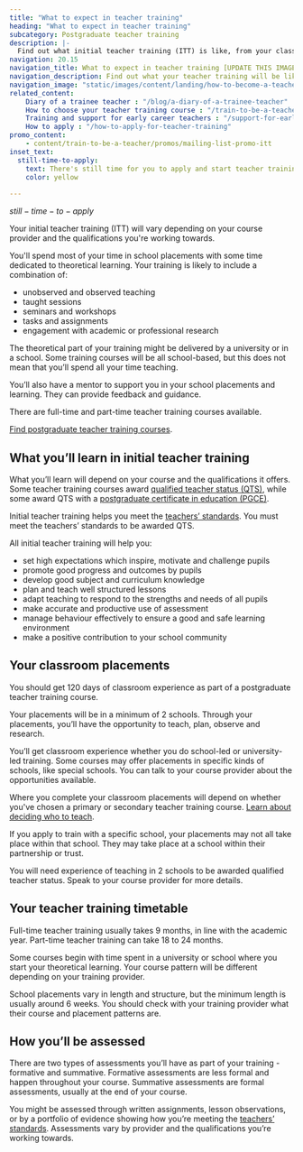 ```yaml
---
title: "What to expect in teacher training"
heading: "What to expect in teacher training"
subcategory: Postgraduate teacher training
description: |-
  Find out what initial teacher training (ITT) is like, from your classroom placements and theoretical learning, to how you'll be assessed.
navigation: 20.15
navigation_title: What to expect in teacher training [UPDATE THIS IMAGE]
navigation_description: Find out what your teacher training will be like, what you'll learn, and what classroom experience you'll get.
navigation_image: "static/images/content/landing/how-to-become-a-teacher-2.jpg"
related_content:
    Diary of a trainee teacher : "/blog/a-diary-of-a-trainee-teacher"
    How to choose your teacher training course : "/train-to-be-a-teacher/how-to-choose-your-teacher-training-course"
    Training and support for early career teachers : "/support-for-early-career-teachers"
    How to apply : "/how-to-apply-for-teacher-training"
promo_content:
    - content/train-to-be-a-teacher/promos/mailing-list-promo-itt
inset_text:
  still-time-to-apply:
    text: There's still time for you to apply and start teacher training this September. <a href="/landing/still-time-to-apply">Learn how you can find the right course for you and get help with your application</a>.
    color: yellow
    
---
```


$still-time-to-apply$

Your initial teacher training (ITT) will vary depending on your course provider and the qualifications you're working towards.

You'll spend most of your time in school placements with some time dedicated to theoretical learning. Your training is likely to include a combination of:

* unobserved and observed teaching 
* taught sessions
* seminars and workshops
* tasks and assignments
* engagement with academic or professional research

The theoretical part of your training might be delivered by a university or in a school. Some training courses will be all school-based, but this does not mean that you’ll spend all your time teaching.

You’ll also have a mentor to support you in your school placements and learning. They can provide feedback and guidance.

There are full-time and part-time teacher training courses available.

[Find postgraduate teacher training courses](https://www.find-postgraduate-teacher-training.service.gov.uk/).

## What you’ll learn in initial teacher training

What you’ll learn will depend on your course and the qualifications it offers. Some teacher training courses award [qualified teacher status (QTS)](/train-to-be-a-teacher/what-is-qts), while some award QTS with a [postgraduate certificate in education (PGCE)](/train-to-be-a-teacher/what-is-a-pgce).

Initial teacher training helps you meet the [teachers’ standards](https://www.gov.uk/government/publications/teachers-standards). You must meet the teachers’ standards to be awarded QTS.

All initial teacher training will help you:

* set high expectations which inspire, motivate and challenge pupils
* promote good progress and outcomes by pupils
* develop good subject and curriculum knowledge
* plan and teach well structured lessons
* adapt teaching to respond to the strengths and needs of all pupils
* make accurate and productive use of assessment
* manage behaviour effectively to ensure a good and safe learning
environment
* make a positive contribution to your school community

## Your classroom placements

You should get 120 days of classroom experience as part of a postgraduate teacher training course.

Your placements will be in a minimum of 2 schools. Through your placements, you’ll have the opportunity to teach, plan, observe and research.

You’ll get classroom experience whether you do school-led or university-led training. Some courses may offer placements in specific kinds of schools, like special schools. You can talk to your course provider about the opportunities available.

Where you complete your classroom placements will depend on whether you've chosen a primary or secondary teacher training course. [Learn about deciding who to teach](/is-teaching-right-for-me/who-do-you-want-to-teach).

If you apply to train with a specific school, your placements may not all take place within that school. They may take place at a school within their partnership or trust. 

You will need experience of teaching in 2 schools to be awarded qualified teacher status. Speak to your course provider for more details.

## Your teacher training timetable

Full-time teacher training usually takes 9 months, in line with the academic year. Part-time teacher training can take 18 to 24 months.

Some courses begin with time spent in a university or school where you start your theoretical learning. Your course pattern will be different depending on your training provider.

School placements vary in length and structure, but the minimum length is usually around 6 weeks. You should check with your training provider what their course and placement patterns are.

## How you’ll be assessed 

There are two types of assessments you’ll have as part of your training - formative and summative. Formative assessments are less formal and happen throughout your course. Summative assessments are formal assessments, usually at the end of your course.

You might be assessed through written assignments, lesson observations, or by a portfolio of evidence showing how you’re meeting the [teachers’ standards](https://www.gov.uk/government/publications/teachers-standards). Assessments vary by provider and the qualifications you’re working towards.
